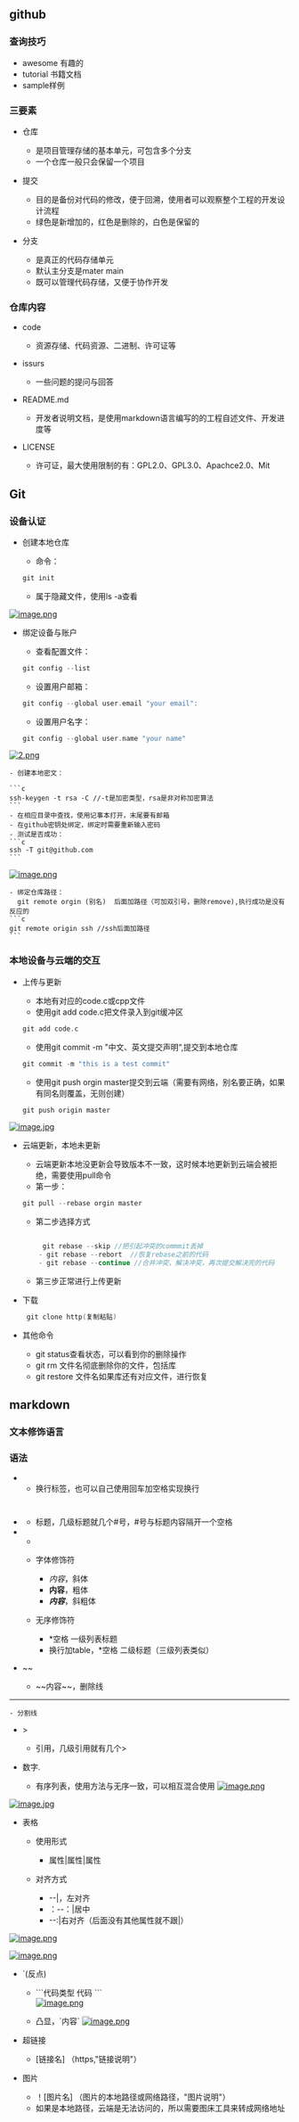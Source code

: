## github

### 查询技巧

- awesome 有趣的
- tutorial 书籍文档
- sample样例

### 三要素

- 仓库

	- 是项目管理存储的基本单元，可包含多个分支
	- 一个仓库一般只会保留一个项目

- 提交

	- 目的是备份对代码的修改，便于回溯，使用者可以观察整个工程的开发设计流程
	- 绿色是新增加的，红色是删除的，白色是保留的

- 分支

	- 是真正的代码存储单元
	- 默认主分支是mater main
	- 既可以管理代码存储，又便于协作开发

### 仓库内容

- code

	- 资源存储、代码资源、二进制、许可证等

- issurs

	- 一些问题的提问与回答

- README.md

	- 开发者说明文档，是使用markdown语言编写的的工程自述文件、开发进度等

- LICENSE

	- 许可证，最大使用限制的有：GPL2.0、GPL3.0、Apachce2.0、Mit

## Git

### 设备认证

- 创建本地仓库

	- 命令：
	```C
	git init
	
	```
	- 属于隐藏文件，使用ls -a查看

[![image.png](https://i.postimg.cc/K8XNMtq4/image.png)](https://postimg.cc/fJKm4Shh)

- 绑定设备与账户

	- 查看配置文件：
	```c
	git config --list
	
	```
	- 设置用户邮箱：
	```c
	git config --global user.email "your email":
	```

	- 设置用户名字：
	```c
	git config --global user.name "your name"
	```
[![2.png](https://i.postimg.cc/qRvr0JRD/2.png)](https://postimg.cc/WDCCwP00)

	- 创建本地密文：

	```c
	ssh-keygen -t rsa -C //-t是加密类型，rsa是非对称加密算法
	```
	- 在相应目录中查找，使用记事本打开，末尾要有邮箱
	- 在github密钥处绑定，绑定时需要重新输入密码
	- 测试是否成功：
	```c
	ssh -T git@github.com
	```
[![image.png](https://i.postimg.cc/rmZkwBRV/image.png)](https://postimg.cc/HcMKSPtR)

	- 绑定仓库路径：
	  git remote orgin (别名)  后面加路径（可加双引号，删除remove),执行成功是没有反应的	
	```c
	git remote origin ssh //ssh后面加路径	
	```
		

### 本地设备与云端的交互

- 上传与更新

	- 本地有对应的code.c或cpp文件
	- 使用git add code.c把文件录入到git缓冲区
	```c
	git add code.c
	```

	- 使用git commit -m "中文、英文提交声明“,提交到本地仓库
	```c 
	git commit -m "this is a test commit"
	```

	- 使用git push orgin master提交到云端（需要有网络，别名要正确，如果有同名则覆盖，无则创建）
	
	```c
	git push origin master
	```
[![image.jpg](https://i.postimg.cc/Jh1Vcrb7/image.jpg)](https://postimg.cc/LJ0bmMCG)

- 云端更新，本地未更新

	- 云端更新本地没更新会导致版本不一致，这时候本地更新到云端会被拒绝，需要使用pull命令
	- 第一步：
	```c
	git pull --rebase orgin master
	```

	- 第二步选择方式
	```c

		 git rebase --skip //把引起冲突的commmit丢掉
		- git rebase --rebort  //恢复rebase之前的代码
		- git rebase --continue //合并冲突，解决冲突，再次提交解决完的代码
	```

	- 第三步正常进行上传更新

- 下载
	```c
	 git clone http(复制粘贴)
	```
- 其他命令

	- git status查看状态，可以看到你的删除操作
	- git rm 文件名彻底删除你的文件，包括库
	- git restore 文件名如果库还有对应文件，进行恢复

## markdown

### 文本修饰语言

### 语法

- <br>

	- 换行标签，也可以自己使用回车加空格实现换行

- #

	- 标题，几级标题就几个#号，#号与标题内容隔开一个空格

- *

	- 字体修饰符

		- *内容*，斜体
		- **内容**，粗体
		- ***内容***，斜粗体

	- 无序修饰符

		- *空格 一级列表标题
		- 换行加table，*空格 二级标题（三级列表类似）


- ~~

	- \~~内容~~，删除线

- --

	- 分割线

- \>
	- 引用，几级引用就有几个>
	
- 数字.

	- 有序列表，使用方法与无序一致，可以相互混合使用
[![image.png](https://i.postimg.cc/q7jf1PLs/image.png)](https://postimg.cc/JyDdndS0)

[![image.jpg](https://i.postimg.cc/j55pmMgG/image.jpg)](https://postimg.cc/8F2XrmVH)

- 表格

	- 使用形式 

		- 属性|属性|属性

	- 对齐方式

		- --|，左对齐
		- ：--：|居中
		- --:|右对齐（后面没有其他属性就不跟|）

[![image.png](https://i.postimg.cc/2SY8Mf4M/image.png)](https://postimg.cc/Vd780pZW)

[![image.png](https://i.postimg.cc/YCxqwyR9/image.png)](https://postimg.cc/RWNz7dj5)


- `(反点)

	- \`\`\`代码类型  代码 \`\`\`  
[![image.png](https://i.postimg.cc/6QjW82Dx/image.png)](https://postimg.cc/p9jb7TWs)

	- 凸显，\`内容\`
[![image.png](https://i.postimg.cc/ZRWTpYSB/image.png)](https://postimg.cc/47TkTgns)

- 超链接

	- [链接名] （https,"链接说明"）

- 图片

	- ！[图片名] （图片的本地路径或网络路径，"图片说明"）
	- 如果是本地路径，云端是无法访问的，所以需要图床工具来转成网络地址
